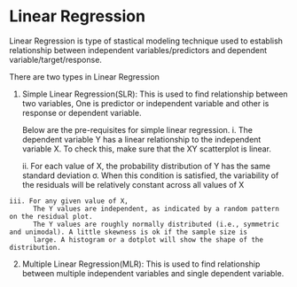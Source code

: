 # Linear Regression
Linear Regression is type of stastical modeling technique used to establish relationship between independent variables/predictors and dependent variable/target/response.

There are two types in Linear Regression
  
  1. Simple Linear Regression(SLR): This is used to find relationship between two variables, One is predictor or independent variable and        other is response or dependent variable.
     
     Below are the pre-requisites for simple linear regression.
      i. The dependent variable Y has a linear relationship to the independent variable X. To check this, make sure that the XY scatterplot          is linear.
      
     ii. For each value of X, the probability distribution of Y has the same standard deviation σ. When this condition is satisfied, the            variability of the residuals will be relatively constant across all values of X
    
    iii. For any given value of X,
          The Y values are independent, as indicated by a random pattern on the residual plot.
          The Y values are roughly normally distributed (i.e., symmetric and unimodal). A little skewness is ok if the sample size is
          large. A histogram or a dotplot will show the shape of the distribution.
          
  2. Multiple Linear Regression(MLR): This is used to find relationship between multiple independent variables and single dependent              variable. 
